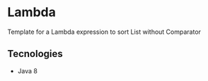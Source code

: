 # Lambda
Template for a Lambda expression to sort List without Comparator

## Tecnologies

* Java 8
